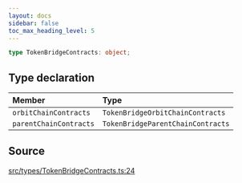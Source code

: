 ```yaml
---
layout: docs
sidebar: false
toc_max_heading_level: 5
---
```


```ts
type TokenBridgeContracts: object;
```

## Type declaration

| Member                 | Type                              |
| :--------------------- | :-------------------------------- |
| `orbitChainContracts`  | `TokenBridgeOrbitChainContracts`  |
| `parentChainContracts` | `TokenBridgeParentChainContracts` |

## Source

[src/types/TokenBridgeContracts.ts:24](https://github.com/OffchainLabs/arbitrum-orbit-sdk/blob/9d5595a042e42f7d6b9af10a84816c98ea30f330/src/types/TokenBridgeContracts.ts#L24)
